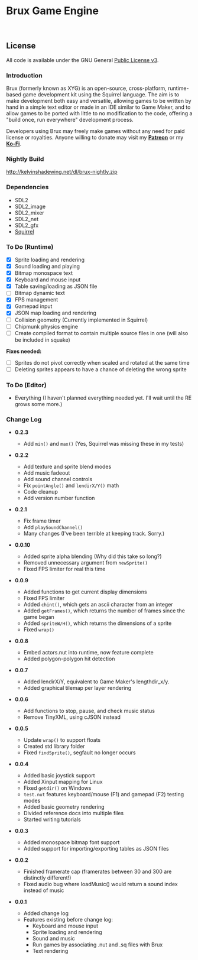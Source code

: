 # **Brux Game Engine**

&nbsp;

## **License**

All code is available under the GNU General [Public License v3](https://www.gnu.org/licenses/gpl-3.0.en.html).

### **Introduction**

 Brux (formerly known as XYG) is an open-source, cross-platform, runtime-based game development kit using the Squirrel language. The aim is to make development both easy and versatile, allowing games to be written by hand in a simple text editor or made in an IDE similar to Game Maker, and to allow games to be ported with little to no modification to the code, offering a "build once, run everywhere" development process.

Developers using Brux may freely make games without any need for paid license or royalties. Anyone willing to donate may visit my **[Patreon](http://www.patreon.com/kelvin)** or my **[Ko-Fi](http://www.ko-fi.com/kelvinshadewing)**.

### Nightly Build

http://kelvinshadewing.net/dl/brux-nightly.zip

### Dependencies

* SDL2
* SDL2_image
* SDL2_mixer
* SDL2_net
* SDL2_gfx
* [Squirrel](http://squirrel-lang.org/)

### To Do (Runtime)

- [X] Sprite loading and rendering
- [X] Sound loading and playing
- [X] Bitmap monospace text
- [X] Keyboard and mouse input
- [X] Table saving/loading as JSON file
- [ ] Bitmap dynamic text
- [X] FPS management
- [X] Gamepad input
- [X] JSON map loading and rendering
- [ ] Collision geometry (Currently implemented in Squirrel)
- [ ] Chipmunk physics engine
- [ ] Create compiled format to contain multiple source files in one (will also be included in squake)

**Fixes needed:**

- [ ] Sprites do not pivot correctly when scaled and rotated at the same time
- [ ] Deleting sprites appears to have a chance of deleting the wrong sprite

### To Do (Editor)

* Everything (I haven't planned everything needed yet. I'll wait until the RE grows some more.)

### Change Log

* **0.2.3**
  * Add `min()` and `max()` (Yes, Squirrel was missing these in my tests)


* **0.2.2**
  * Add texture and sprite blend modes
  * Add music fadeout
  * Add sound channel controls
  * Fix `pointAngle()` and `lendirX/Y()` math
  * Code cleanup
  * Add version number function

* **0.2.1**
  * Fix frame timer
  * Add `playSoundChannel()`
  * Many changes (I've been terrible at keeping track. Sorry.)

* **0.0.10**
  * Added sprite alpha blending (Why did this take so long?)
  * Removed unnecessary argument from `newSprite()`
  * Fixed FPS limiter for real this time

* **0.0.9**
  * Added functions to get current display dimensions
  * Fixed FPS limiter
  * Added `chint()`, which gets an ascii character from an integer
  * Added `getFrames()`, which returns the number of frames since the game began
  * Added `spriteW/H()`, which returns the dimensions of a sprite
  * Fixed `wrap()`

* **0.0.8**
  * Embed actors.nut into runtime, now feature complete
  * Added polygon-polygon hit detection

* **0.0.7**
  * Added lendirX/Y, equivalent to Game Maker's lengthdir_x/y.
  * Added graphical tilemap per layer rendering

* **0.0.6**
  * Add functions to stop, pause, and check music status
  * Remove TinyXML, using cJSON instead

* **0.0.5**
  * Update `wrap()` to support floats
  * Created std library folder
  * Fixed `findSprite()`, segfault no longer occurs

* **0.0.4**
  * Added basic joystick support
  * Added Xinput mapping for Linux
  * Fixed `getdir()` on Windows
  * `test.nut` features keyboard/mouse (F1) and gamepad (F2) testing modes
  * Added basic geometry rendering
  * Divided reference docs into multiple files
  * Started writing tutorials

* **0.0.3**
  * Added monospace bitmap font support
  * Added support for importing/exporting tables as JSON files

* **0.0.2**
  * Finished framerate cap (framerates between 30 and 300 are distinctly different!)
  * Fixed audio bug where loadMusic() would return a sound index instead of music

* **0.0.1**
  * Added change log
  * Features existing before change log:
    * Keyboard and mouse input
	* Sprite loading and rendering
	* Sound and music
	* Run games by associating .nut and .sq files with Brux
	* Text rendering

